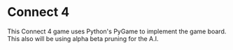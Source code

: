 # Connect 4
This Connect 4 game uses Python's PyGame to implement the game board. This also will be using alpha beta pruning for the A.I.
